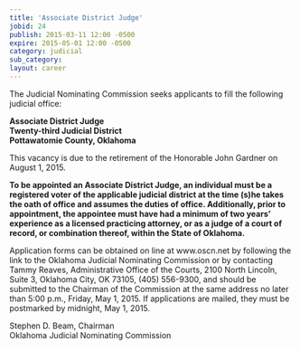 ```yaml
---
title: 'Associate District Judge'
jobid: 24
publish: 2015-03-11 12:00 -0500
expire: 2015-05-01 12:00 -0500
category: judicial
sub_category: 
layout: career
---
```

<p>The Judicial Nominating Commission seeks applicants to fill the following judicial office:</p>
<p><strong>Associate District Judge</strong><br>
<strong>Twenty-third Judicial District</strong><br>
<strong>Pottawatomie County, Oklahoma</strong></p>
<p>This vacancy is due to the retirement of the Honorable John Gardner on August 1, 2015.</p>
<p><strong>To be appointed an Associate District Judge, an individual must be a registered voter of the applicable judicial district at the time (s)he takes the oath of office and assumes the duties of office.  Additionally, prior to appointment, the appointee must have had a minimum of two years’ experience as a licensed practicing attorney, or as a judge of a court of record, or combination thereof, within the State of Oklahoma.</strong></p>
<p>Application forms can be obtained on line at www.oscn.net by following the link to the Oklahoma Judicial Nominating Commission or by contacting Tammy Reaves, Administrative Office of the Courts, 2100 North Lincoln, Suite 3, Oklahoma City, OK  73105, (405) 556-9300, and should be submitted to the Chairman of the Commission at the same address no later than 5:00 p.m., Friday, May 1, 2015. If applications are mailed, they must be postmarked by midnight, May 1, 2015.</p>
<p>Stephen D. Beam, Chairman<br>
Oklahoma Judicial Nominating Commission</p>